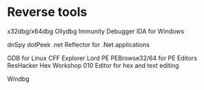 # Reverse tools



x32dbg/x64dbg
Ollydbg
Immunity Debugger
IDA for Windows

dnSpy
dotPeek
.net Reflector for .Net applications

GDB for Linux
CFF Explorer
Lord PE
PEBrowse32/64 for PE Editors
ResHacker
Hex Workshop
010 Editor for hex and text editing

Windbg 